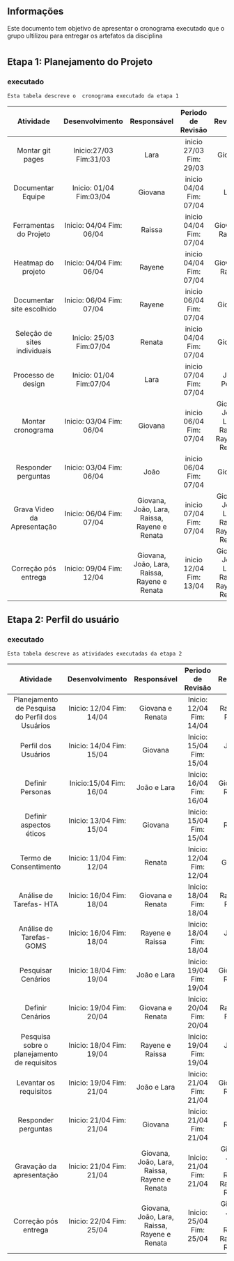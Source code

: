 ## Informações

Este documento tem objetivo de apresentar o cronograma executado que o grupo ultilizou para entregar os artefatos da disciplina

#


## Etapa 1: Planejamento do Projeto

### executado
    Esta tabela descreve o  cronograma executado da etapa 1

| Atividade       | Desenvolvimento | Responsável                                 | Periodo de Revisão             | Revisores | 
| :--------: | :----: | :--------------------:                    | :---------------: |:---------------: |
| Montar git pages |  Inicio:27/03 Fim:31/03   | Lara     |inicio 27/03 Fim: 29/03 | Giovana |
| Documentar Equipe |  Inicio: 01/04 Fim:03/04   |Giovana  | inicio 04/04 Fim: 07/04 |Lara |
| Ferramentas do Projeto |  Inicio: 04/04 Fim: 06/04   |Raissa  |inicio 04/04 Fim: 07/04 |Giovana e Rayene|
| Heatmap do projeto |  Inicio: 04/04 Fim: 06/04   | Rayene|inicio 04/04 Fim: 07/04 |Giovana e Raissa|
| Documentar site escolhido|  Inicio: 06/04 Fim: 07/04   | Rayene |inicio 06/04 Fim: 07/04 | Giovana|
| Seleção de sites individuais |  Inicio: 25/03 Fim:07/04   | Renata  | inicio 04/04 Fim: 07/04 |Giovana|
| Processo de design |  Inicio: 01/04 Fim:07/04  | Lara     | inicio 07/04 Fim: 07/04 |João Pedro|
| Montar cronograma |  Inicio: 03/04 Fim: 06/04  |Giovana |inicio 06/04 Fim: 07/04 |Giovana, João, Lara, Raissa, Rayene e Renata|
| Responder perguntas |  Inicio: 03/04 Fim: 06/04  |João |inicio 06/04 Fim: 07/04 |Giovana|
| Grava Video da Apresentação |  Inicio: 06/04 Fim: 07/04  | Giovana, João, Lara, Raissa, Rayene e Renata                    |inicio 07/04 Fim: 07/04 |Giovana, João, Lara, Raissa, Rayene e Renata|
| Correção pós entrega   |  Inicio: 09/04 Fim: 12/04  | Giovana, João, Lara, Raissa, Rayene e Renata                    |inicio 12/04 Fim: 13/04 |Giovana, João, Lara, Raissa, Rayene e Renata|

## Etapa 2: Perfil do usuário

### executado
    Esta tabela descreve as atividades executadas da etapa 2

| Atividade       | Desenvolvimento | Responsável                                 | Periodo de Revisão             | Revisores | 
| :--------: | :----: | :--------------------:                    | :---------------: |:---------------: |
| Planejamento de Pesquisa do Perfil dos Usuários |  Inicio: 12/04 Fim: 14/04|Giovana e Renata| Inicio: 12/04 Fim: 14/04|Rayene e Raissa|
| Perfil dos Usuários |  Inicio: 14/04 Fim: 15/04|Giovana| Inicio: 15/04 Fim: 15/04|João e Lara|
| Definir Personas | Inicio:15/04 Fim: 16/04| João e Lara|   Inicio: 16/04 Fim: 16/04|Giovana e Renata|
| Definir aspectos éticos |Inicio: 13/04 Fim: 15/04| Giovana | Inicio: 15/04 Fim: 15/04|Renata|
| Termo de Consentimento |Inicio: 11/04 Fim: 12/04| Renata | Inicio: 12/04 Fim: 12/04|Giovana|
| Análise de Tarefas- HTA | Inicio: 16/04 Fim: 18/04| Giovana e Renata | Inicio: 18/04 Fim: 18/04|Rayene e Raissa|
| Análise de Tarefas- GOMS| Inicio: 16/04 Fim: 18/04| Rayene e Raissa| Inicio: 18/04 Fim: 18/04|João e Lara|
| Pesquisar Cenários| Inicio: 18/04 Fim: 19/04| João e Lara| Inicio: 19/04 Fim: 19/04|Giovana e Renata |
| Definir Cenários | Inicio: 19/04 Fim: 20/04| Giovana e Renata | Inicio: 20/04 Fim: 20/04|Rayene e Raissa|
| Pesquisa sobre o planejamento de requisitos | Inicio: 18/04 Fim: 19/04| Rayene e Raissa | Inicio: 19/04 Fim: 19/04|João e Lara|
| Levantar os requisitos | Inicio: 19/04 Fim: 21/04| João e Lara | Inicio: 21/04 Fim: 21/04|Giovana e Renata|
| Responder perguntas | Inicio: 21/04 Fim: 21/04|Giovana| Inicio: 21/04 Fim: 21/04|Renata|
| Gravação da apresentação | Inicio: 21/04 Fim: 21/04| Giovana, João, Lara, Raissa, Rayene e Renata| Inicio: 21/04 Fim: 21/04| Giovana, João, Lara, Raissa, Rayene e Renata|
| Correção pós entrega  | Inicio: 22/04 Fim: 25/04|Giovana, João, Lara, Raissa, Rayene e Renata|Inicio: 25/04 Fim: 25/04| Giovana, João, Lara, Raissa, Rayene e Renata|